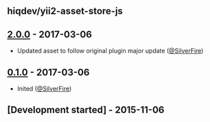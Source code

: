 hiqdev/yii2-asset-store-js
------------------------------------------

## [2.0.0] - 2017-03-06

- Updated asset to follow original plugin major update ([@SilverFire])

## [0.1.0] - 2017-03-06

- Inited ([@SilverFire])

## [Development started] - 2015-11-06

[@hiqsol]: https://github.com/hiqsol
[sol@hiqdev.com]: https://github.com/hiqsol
[@SilverFire]: https://github.com/SilverFire
[d.naumenko.a@gmail.com]: https://github.com/SilverFire
[@tafid]: https://github.com/tafid
[tafid@hiqdev.com]: https://github.com/tafid
[@BladeRoot]: https://github.com/BladeRoot
[bladeroot@hiqdev.com]: https://github.com/BladeRoot
[Under development]: https://github.com/hiqdev/yii2-asset-store-js/compare/0.1.0...HEAD
[0.1.0]: https://github.com/hiqdev/yii2-asset-store-js/releases/tag/0.1.0
[2.0.0]: https://github.com/hiqdev/yii2-asset-store-js/compare/0.1.0...2.0.0
